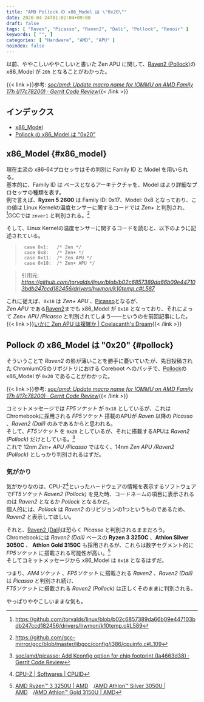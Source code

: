 ```yaml
---
title: "AMD Pollock の x86_Model は \"0x20\""
date: 2020-04-24T01:02:04+09:00
draft: false
tags: [ "Raven", "Picasso", "Raven2", "Dali", "Pollock", "Renoir" ]
keywords: [ "", ]
categories: [ "Hardware", "AMD", "APU" ]
noindex: false
---
```


以前、ややこしいややこしいと書いた Zen APU に関して、[Raven2 (Pollock)](/tags/pollock)のx86_Model が `20h` となることがわかった。  

{{< link >}}参考: <cite>[soc/amd: Update macro name for IOMMU on AMD Family 17h (I17c78200) · Gerrit Code Review](https://chromium-review.googlesource.com/c/chromiumos/third_party/coreboot/+/2153715)</cite>{{< /link >}}

## インデックス

 * [x86_Model](#x86_model)
 * [Pollock の x86_Model は "0x20"](#pollock)

## x86_Model {#x86_model}
現在主流の x86-64プロセッサはその判別に Family ID と Model を用いられる。  
基本的に、Family ID は ベースとなるアーキテクチャを、Model はより詳細なプロセッサの種類を表す。  
例で言えば、**Ryzen 5 2600** は Family ID: 0x17、Model: 0x8 となっており、この値は Linux Kernelの温度センサーに関するコードでは *Zen+* と判別され、[^1]GCCでは `znver1` と判別される。[^2]  

[^1]: <https://github.com/torvalds/linux/blob/b02c6857389da66b09e447103bdb247ccd182456/drivers/hwmon/k10temp.c#L589>
[^2]: <https://github.com/gcc-mirror/gcc/blob/master/libgcc/config/i386/cpuinfo.c#L109>

そして、Linux Kernelの温度センサーに関するコードを読むと、以下のように記述されている。

 >		case 0x1:	/* Zen */
 >		case 0x8:	/* Zen+ */
 >		case 0x11:	/* Zen APU */
 >		case 0x18:	/* Zen+ APU */

 > 引用元: <cite><https://github.com/torvalds/linux/blob/b02c6857389da66b09e447103bdb247ccd182456/drivers/hwmon/k10temp.c#L587></cite>

これに従えば、`0x18` は *Zen+ APU* 、[Picasso](/tags/picasso)となるが、  
*Zen APU* である[Raven2](/tags/raven2)までも x86\_Model が `0x18` となっており、それによって *Zen+ APU /Picasso* と判別されてしまう――というのを前回記事にした。  
{{< link >}}[いかに Zen APU は複雑か | Coelacanth's Dream](/posts/2020/02/16/raven-family-complex/#cpu){{< /link >}}

## Pollock の x86_Model は "0x20" {#pollock}
そういうことで *Raven2* の影が薄いことを勝手に憂いていたが、先日投稿された ChromiumOSのリポジトリにおける Coreboot へのパッチで、[Pollock](/tags/pollock)の x86_Model が `0x20` であることがわかった。  

{{< link >}}参考: <cite>[soc/amd: Update macro name for IOMMU on AMD Family 17h (I17c78200) · Gerrit Code Review](https://chromium-review.googlesource.com/c/chromiumos/third_party/coreboot/+/2153715)</cite>{{< /link >}}

コミットメッセージでは *FP5ソケット* が `0x18` としているが、これはChromebookに採用される *FP5ソケット* 搭載のAPUが *Raven* 以降の *Picasso* 、*Raven2 (Dali)* のみであるからと思われる。  
そして、*FT5ソケット* を `0x20` としているが、それに搭載するAPUは *Raven2 (Pollock)* だけとしている。[^3]  
これで 12nm *Zen+ APU /Picasso* ではなく、14nm *Zen APU /Raven2 (Pollock)* としっかり判別されるはずだ。  

[^3]: [soc/amd/picasso: Add Kconfig option for chip footprint (Ia4663d38) · Gerrit Code Review](https://chromium-review.googlesource.com/c/chromiumos/third_party/coreboot/+/2051509)

### 気がかり
気がかりなのは、CPU-Z[^4]といったハードウェアの情報を表示するソフトウェアで*FT5ソケット* *Raven2 (Pollock)* を見た時、コードネームの項目に表示されるのは *Raven2* となるか *Pollock* となるかだ。  
個人的には、*Pollock* は *Raven2* のリビジョンの1つというものであるため、*Raven2* と表示してほしい。  

[^4]: [CPU-Z | Softwares | CPUID](https://www.cpuid.com/softwares/cpu-z.html)

それと、[Raven2 (Dali)](/tags/dali)は恐らく *Picasso* と判別されるままだろう。  
Chromebookには *Raven2 (Dali)* ベースの **Ryzen 3 3250C** 、**Athlon Silver 3050C** 、 **Athlon Gold 3150C** も採用されるが、これらは数字セグメント的に *FP5ソケット* に搭載される可能性が高い。[^5]  
そしてコミットメッセージから x86_Model は `0x18` となるはずだ。  

[^5]: [AMD Ryzen™ 3 3250U | AMD](https://www.amd.com/en/products/apu/amd-ryzen-3-3250u#product-specs)&emsp;/[AMD Athlon™ Silver 3050U | AMD](https://www.amd.com/en/products/apu/amd-athlon-silver-3050u#product-specs)&emsp;/[AMD Athlon™ Gold 3150U | AMD](https://www.amd.com/en/products/apu/amd-athlon-gold-3150u#product-specs)

つまり、*AM4ソケット* 、*FP5ソケット* に搭載される *Raven2* 、*Raven2 (Dali)* は *Picasso* と判別され続け、  
*FT5ソケット* に搭載される *Raven2 (Pollock)* は正しくそのままに判別される。  

やっぱりややこしいままな気も。  
